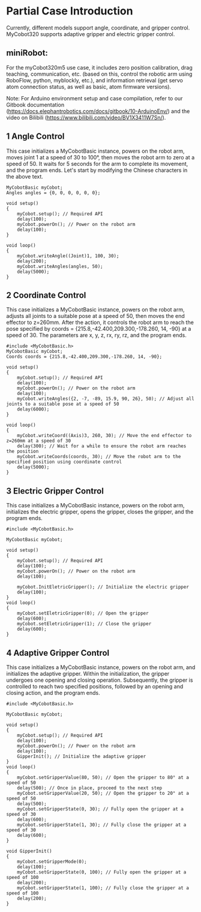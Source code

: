 # Partial Case Introduction

Currently, different models support angle, coordinate, and gripper control. MyCobot320 supports adaptive gripper and electric gripper control.

## miniRobot:

For the myCobot320m5 use case, it includes zero position calibration, drag teaching, communication, etc. (based on this, control the robotic arm using RoboFlow, python, myblockly, etc.), and information retrieval (get servo atom connection status, as well as basic, atom firmware versions).

Note: For Arduino environment setup and case compilation, refer to our Gitbook documentation (https://docs.elephantrobotics.com/docs/gitbook/10-ArduinoEnv/) and the video on Bilibili (https://www.bilibili.com/video/BV1X3411W7Sn/).

## 1 Angle Control

This case initializes a MyCobotBasic instance, powers on the robot arm, moves joint 1 at a speed of 30 to 100°, then moves the robot arm to zero at a speed of 50. It waits for 5 seconds for the arm to complete its movement, and the program ends. Let's start by modifying the Chinese characters in the above text.

    MyCobotBasic myCobot;
    Angles angles = {0, 0, 0, 0, 0, 0};

    void setup()
    {
        myCobot.setup(); // Required API
        delay(100);
        myCobot.powerOn(); // Power on the robot arm
        delay(100);
    }

    void loop()
    {
        myCobot.writeAngle((Joint)1, 100, 30);
        delay(200);
        myCobot.writeAngles(angles, 50);
        delay(5000);
    }
## 2 Coordinate Control

This case initializes a MyCobotBasic instance, powers on the robot arm, adjusts all joints to a suitable pose at a speed of 50, then moves the end effector to z=260mm. After the action, it controls the robot arm to reach the pose specified by coords = {215.8,-42.400,209.300,-178.260, 14, -90} at a speed of 30. The parameters are x, y, z, rx, ry, rz, and the program ends.

    #include <MyCobotBasic.h>
    MyCobotBasic myCobot;
    Coords coords = {215.8,-42.400,209.300,-178.260, 14, -90};

    void setup()
    {
        myCobot.setup(); // Required API
        delay(100);
        myCobot.powerOn(); // Power on the robot arm
        delay(100);
        myCobot.writeAngles({2, -7, -89, 15.9, 90, 26}, 50); // Adjust all joints to a suitable pose at a speed of 50
        delay(6000);
    }

    void loop()
    {
        myCobot.writeCoord((Axis)3, 260, 30); // Move the end effector to z=260mm at a speed of 30
        delay(300); // Wait for a while to ensure the robot arm reaches the position
        myCobot.writeCoords(coords, 30); // Move the robot arm to the specified position using coordinate control
        delay(5000);
    }
## 3 Electric Gripper Control

This case initializes a MyCobotBasic instance, powers on the robot arm, initializes the electric gripper, opens the gripper, closes the gripper, and the program ends.

    #include <MyCobotBasic.h>

    MyCobotBasic myCobot;

    void setup()
    {
        myCobot.setup(); // Required API
        delay(100);
        myCobot.powerOn(); // Power on the robot arm
        delay(100);

        myCobot.InitEletricGripper(); // Initialize the electric gripper
        delay(100);
    }
    void loop()
    {
        myCobot.setEletricGripper(0); // Open the gripper
        delay(600);
        myCobot.setEletricGripper(1); // Close the gripper
        delay(600);
    }
## 4 Adaptive Gripper Control

This case initializes a MyCobotBasic instance, powers on the robot arm, and initializes the adaptive gripper. Within the initialization, the gripper undergoes one opening and closing operation. Subsequently, the gripper is controlled to reach two specified positions, followed by an opening and closing action, and the program ends.

    #include <MyCobotBasic.h>

    MyCobotBasic myCobot;

    void setup()
    {
        myCobot.setup(); // Required API
        delay(100);
        myCobot.powerOn(); // Power on the robot arm
        delay(100);
        GipperInit(); // Initialize the adaptive gripper
    }
    void loop()
    {
        myCobot.setGripperValue(80, 50); // Open the gripper to 80° at a speed of 50
        delay(500); // Once in place, proceed to the next step
        myCobot.setGripperValue(20, 50); // Open the gripper to 20° at a speed of 50
        delay(500);
        myCobot.setGripperState(0, 30); // Fully open the gripper at a speed of 30
        delay(600);
        myCobot.setGripperState(1, 30); // Fully close the gripper at a speed of 30
        delay(600);
    }

    void GipperInit()
    {
        myCobot.setGripperMode(0);
        delay(100);
        myCobot.setGripperState(0, 100); // Fully open the gripper at a speed of 100
        delay(200);
        myCobot.setGripperState(1, 100); // Fully close the gripper at a speed of 100
        delay(200);
    }





